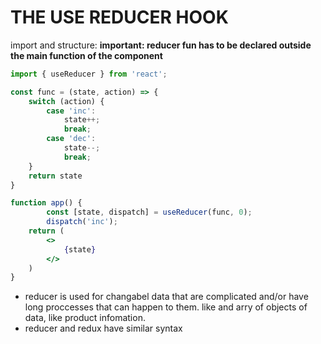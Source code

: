 # THE USE REDUCER HOOK
import and structure:
**important: reducer fun has to be declared outside the main function of the component**
```jsx
import { useReducer } from 'react';

const func = (state, action) => {
	switch (action) {
		case 'inc':
			state++;
			break;
		case 'dec':
			state--;
			break;
	}
	return state
}

function app() {
		const [state, dispatch] = useReducer(func, 0);
		dispatch('inc');
	return (
		<>
			{state}
		</>
	)
}
```
- reducer is used for changabel data that are complicated and/or have long proccesses that can happen to them. like and arry of objects of data, like product infomation.
- reducer and redux have similar syntax